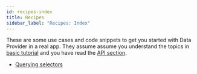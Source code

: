 ```yaml
---
id: recipes-index
title: Recipes
sidebar_label: "Recipes: Index"
---
```


These are some use cases and code snippets to get you started with Data Provider in a real app. They assume assume you understand the topics in [basic tutorial](basics-intro.md) and you have read the [API section](api-reference.md).

* [Querying selectors](recipes-querying-selectors.md)
